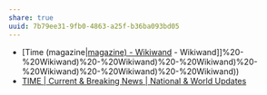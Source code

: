 ```yaml
---
share: true
uuid: 7b79ee31-9fb0-4863-a25f-b36ba093bd05
---
```

* [Time (magazine|[magazine) - Wikiwand](/undefined) - Wikiwand]]%20-%20Wikiwand)%20-%20Wikiwand)%20-%20Wikiwand)%20-%20Wikiwand)%20-%20Wikiwand)%20-%20Wikiwand))
* [TIME | Current & Breaking News | National & World Updates](https://time.com/)
